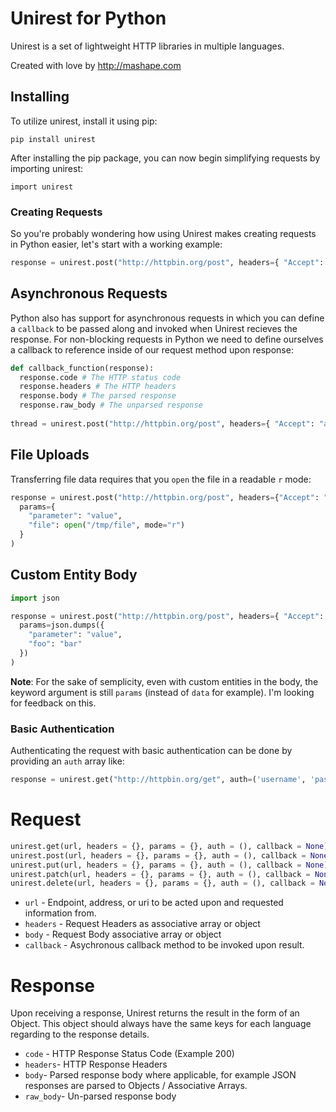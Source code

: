 # Unirest for Python

Unirest is a set of lightweight HTTP libraries in multiple languages.

Created with love by http://mashape.com



## Installing
To utilize unirest, install it using pip:

`pip install unirest`

After installing the pip package, you can now begin simplifying requests by importing unirest:

`import unirest`

### Creating Requests
So you're probably wondering how using Unirest makes creating requests in Python easier, let's start with a working example:

```python
response = unirest.post("http://httpbin.org/post", headers={ "Accept": "application/json" }, params={ "parameter": 23, "foo": "bar" })
```

## Asynchronous Requests
Python also has support for asynchronous requests in which you can define a `callback` to be passed along and invoked when Unirest recieves the response.
For non-blocking requests in Python we need to define ourselves a callback to reference inside of our request method upon response:

```python
def callback_function(response):
  response.code # The HTTP status code
  response.headers # The HTTP headers
  response.body # The parsed response
  response.raw_body # The unparsed response
  
thread = unirest.post("http://httpbin.org/post", headers={ "Accept": "application/json" }, params={ "parameter": 23, "foo": "bar" }, callback=callback_function)
```

## File Uploads
Transferring file data requires that you `open` the file in a readable `r` mode:

```python
response = unirest.post("http://httpbin.org/post", headers={"Accept": "application/json"},
  params={
    "parameter": "value",
    "file": open("/tmp/file", mode="r")
  }
)
```

## Custom Entity Body

```python
import json

response = unirest.post("http://httpbin.org/post", headers={ "Accept": "application/json" },
  params=json.dumps({
    "parameter": "value",
    "foo": "bar"
  })
)
```

**Note**: For the sake of semplicity, even with custom entities in the body, the keyword argument is still `params` (instead of `data` for example). I'm looking for feedback on this.

### Basic Authentication

Authenticating the request with basic authentication can be done by providing an `auth` array like:

```python
response = unirest.get("http://httpbin.org/get", auth=('username', 'password'))
```
    
# Request

```python
unirest.get(url, headers = {}, params = {}, auth = (), callback = None)
unirest.post(url, headers = {}, params = {}, auth = (), callback = None)
unirest.put(url, headers = {}, params = {}, auth = (), callback = None)
unirest.patch(url, headers = {}, params = {}, auth = (), callback = None)    
unirest.delete(url, headers = {}, params = {}, auth = (), callback = None)
```

- `url` - Endpoint, address, or uri to be acted upon and requested information from.
- `headers` - Request Headers as associative array or object
- `body` - Request Body associative array or object
- `callback` - Asychronous callback method to be invoked upon result.

# Response
Upon receiving a response, Unirest returns the result in the form of an Object. This object should always have the same keys for each language regarding to the response details.

- `code` - HTTP Response Status Code (Example 200)
- `headers`- HTTP Response Headers
- `body`- Parsed response body where applicable, for example JSON responses are parsed to Objects / Associative Arrays.
- `raw_body`- Un-parsed response body
